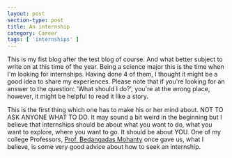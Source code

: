 ```yaml
---
layout: post
section-type: post
title: An internship
category: Career
tags: [ 'internships' ]
---
```

This is my fist blog after the test blog of course. And what better subject to write on at this time of the year. Being a science major this is the time when I'm looking for internships. Having done 4 of them, I thought it might be a good idea to share my experiences. Please note that if you're looking for an answer to the question: 'What should I do?', you're at the wrong place, however, it might be helpful to read it like a story.

This is the first thing which one has to make his or her mind about. NOT TO ASK ANYONE WHAT TO DO. It may sound a bit weird in the beginning but I believe that internships should be about what you want to do, what you want to explore, where you want to go. It should be about YOU. One of my college Professors, <a href="http://www.niser.ac.in/~bedanga/" target="blank">Prof. Bedangadas Mohanty</a> once gave us, what I believe, is some very good advice about how to seek an internship. 
